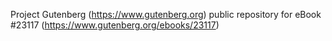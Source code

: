 Project Gutenberg (https://www.gutenberg.org) public repository for eBook #23117 (https://www.gutenberg.org/ebooks/23117)
